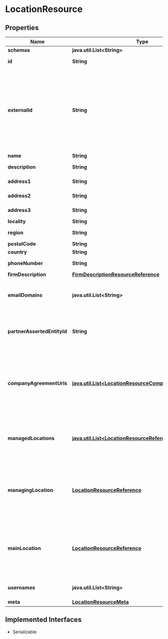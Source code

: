 

# LocationResource


## Properties

Name | Type | Description | Notes
------------ | ------------- | ------------- | -------------
**schemas** | **java.util.List&lt;String&gt;** |  |  [optional]
**id** | **String** |  |  [optional] [readonly]
**externalId** | **String** | An identifier for the resource defined by the client. This can assist the client locate the resource through the use of search filters. Note: for clients that are not FactSet partners, this identifier must be unique within the main location associated with the client&#39;s FactSet username. |  [optional]
**name** | **String** | Name of the location. | 
**description** | **String** | Description of the location. |  [optional]
**address1** | **String** | First line of location&#39;s address. |  [optional]
**address2** | **String** | Second line of location&#39;s address. |  [optional]
**address3** | **String** | Third line of location&#39;s address. |  [optional]
**locality** | **String** | City of location. |  [optional]
**region** | **String** | State or province of location. |  [optional]
**postalCode** | **String** | Postal code of location. |  [optional]
**country** | **String** | Country of location. |  [optional]
**phoneNumber** | **String** | Phone number of location. |  [optional] [readonly]
**firmDescription** | [**FirmDescriptionResourceReference**](FirmDescriptionResourceReference.md) |  |  [optional]
**emailDomains** | **java.util.List&lt;String&gt;** | The domain names that are valid for use with email addresses associated with users in this location. |  [optional]
**partnerAssertedEntityId** | **String** | Identifier assigned to the Corporate Entity. Value is provided as \&quot;fsymEntityId\&quot; from FactSet&#39;s Symbology API. |  [optional]
**companyAgreementUrls** | [**java.util.List&lt;LocationResourceCompanyAgreementUrls&gt;**](LocationResourceCompanyAgreementUrls.md) | Provides FactSet with signed documents allowing entitlement to pre-established exchanges for individuals associated with the location. Document URL provided must be available over the public internet. |  [optional]
**managedLocations** | [**java.util.List&lt;LocationResourceReference&gt;**](LocationResourceReference.md) | Lists FactSet locations managed by Research Entitlements Administrators at this location for requesting location-based research entitlements. |  [optional]
**managingLocation** | [**LocationResourceReference**](LocationResourceReference.md) | FactSet location ID managing this location for a Research Entitlements Administrator and requesting location-based entitlements for all managed locations associated. |  [optional]
**mainLocation** | [**LocationResourceReference**](LocationResourceReference.md) | The managing or otherwise parent location associated with this location. All locations associated with the mainLocation are viewed as related and within the same business unit in FactSet&#39;s CRM systems. |  [optional]
**usernames** | **java.util.List&lt;String&gt;** | The FactSet usernames that are valid for users in this location. |  [optional] [readonly]
**meta** | [**LocationResourceMeta**](LocationResourceMeta.md) |  |  [optional]


## Implemented Interfaces

* Serializable


